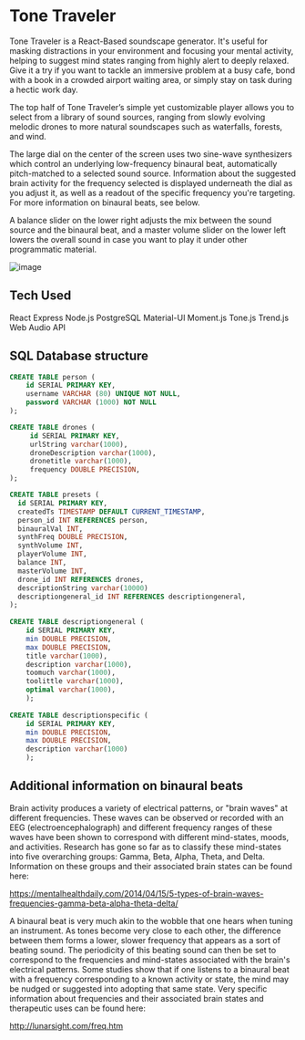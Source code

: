 # Tone Traveler

Tone Traveler is a React-Based soundscape generator. It's useful for masking distractions in your environment and focusing your mental activity, helping to suggest mind states ranging from highly alert to deeply relaxed. Give it a try if you want to tackle an immersive problem at a busy cafe, bond with a book in a crowded airport waiting area, or simply stay on task during a hectic work day.

The top half of Tone Traveler’s simple yet customizable player allows you to select from a library of sound sources, ranging from slowly evolving melodic drones to more natural soundscapes such as waterfalls, forests, and wind. 

The large dial on the center of the screen uses two sine-wave synthesizers which control an underlying low-frequency binaural beat, automatically pitch-matched to a selected sound source. Information about the suggested brain activity for the frequency selected is displayed underneath the dial as you adjust it, as well as a readout of the specific frequency you're targeting. For more information on binaural beats, see below.

A balance slider on the lower right adjusts the mix between the sound source and the binaural beat, and a master volume slider on the lower left lowers the overall sound in case you want to play it under other programmatic material.

![image](https://user-images.githubusercontent.com/11182170/39959067-c2629034-55d1-11e8-90e2-2801d5b4f90e.png)

## Tech Used

React
Express
Node.js
PostgreSQL
Material-UI
Moment.js
Tone.js
Trend.js
Web Audio API

## SQL Database structure

```SQL
CREATE TABLE person (
    id SERIAL PRIMARY KEY,
    username VARCHAR (80) UNIQUE NOT NULL,
    password VARCHAR (1000) NOT NULL
);

CREATE TABLE drones (
	 id SERIAL PRIMARY KEY,
	 urlString varchar(1000),
	 droneDescription varchar(1000),
	 dronetitle varchar(1000),
	 frequency DOUBLE PRECISION,
);

CREATE TABLE presets (
  id SERIAL PRIMARY KEY,
  createdTs TIMESTAMP DEFAULT CURRENT_TIMESTAMP,
  person_id INT REFERENCES person,
  binauralVal INT,
  synthFreq DOUBLE PRECISION,
  synthVolume INT,
  playerVolume INT,
  balance INT,
  masterVolume INT,
  drone_id INT REFERENCES drones,
  descriptionString varchar(10000)
  descriptiongeneral_id INT REFERENCES descriptiongeneral,
);
  
CREATE TABLE descriptiongeneral (
	id SERIAL PRIMARY KEY,
	min DOUBLE PRECISION,
	max DOUBLE PRECISION,
	title varchar(1000),
	description varchar(1000),
	toomuch varchar(1000),
	toolittle varchar(1000),
	optimal varchar(1000),
	);
	  
CREATE TABLE descriptionspecific (
	id SERIAL PRIMARY KEY,
	min DOUBLE PRECISION,
	max DOUBLE PRECISION,
	description varchar(1000)
	);

```

## Additional information on binaural beats

Brain activity produces a variety of electrical patterns, or "brain waves" at different frequencies. These waves can be observed or recorded with an EEG (electroencephalograph) and different frequency ranges of these waves have been shown to correspond with different mind-states, moods, and activities. Research has gone so far as to classify these mind-states into five overarching groups: Gamma, Beta, Alpha, Theta, and Delta. Information on these groups and their associated brain states can be found here: 

https://mentalhealthdaily.com/2014/04/15/5-types-of-brain-waves-frequencies-gamma-beta-alpha-theta-delta/


A binaural beat is very much akin to the wobble that one hears when tuning an instrument. As tones become very close to each other, the difference between them forms a lower, slower frequency that appears as a sort of beating sound. The periodicity of this beating sound can then be set to correspond to the frequencies and mind-states associated with the brain's electrical patterns. Some studies show that if one listens to a binaural beat with a frequency corresponding to a known activity or state, the mind may be nudged or suggested into adopting that same state. Very specific information about frequencies and their associated brain states and therapeutic uses can be found here:

http://lunarsight.com/freq.htm
